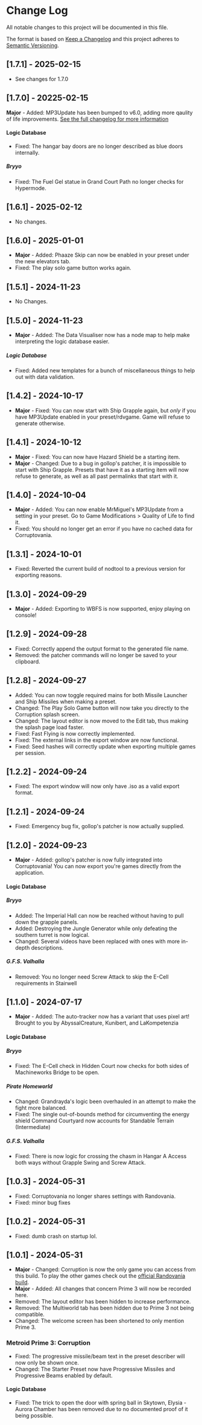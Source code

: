 # Change Log

All notable changes to this project will be documented in this file.

The format is based on [Keep a Changelog](https://keepachangelog.com/en/1.0.0/)
and this project adheres to [Semantic Versioning](https://semver.org/spec/v2.0.0.html).

## [1.7.1] - 2025-02-15

- See changes for 1.7.0

## [1.7.0] - 20225-02-15

**Major** - Added: MP3Update has been bumped to v6.0, adding more qaulity of life improvements. [See the full changelog for more information](https://github.com/MrMiguel211/MP3Update/releases/tag/MP3Update_v6.0)

#### Logic Database

- Fixed: The hangar bay doors are no longer described as blue doors internally.

##### Bryyo

- Fixed: The Fuel Gel statue in Grand Court Path no longer checks for Hypermode.

## [1.6.1] - 2025-02-12

- No changes.

## [1.6.0] - 2025-01-01

- **Major** - Added: Phaaze Skip can now be enabled in your preset under the new elevators tab.
- Fixed: The play solo game button works again.

## [1.5.1] - 2024-11-23

- No Changes.

## [1.5.0] - 2024-11-23

- **Major** - Added: The Data Visualiser now has a node map to help make interpreting the logic database easier.

##### Logic Database

- Fixed: Added new templates for a bunch of miscellaneous things to help out with data validation.

## [1.4.2] - 2024-10-17

- **Major** - Fixed: You can now start with Ship Grapple again, but *only* if you have MP3Update enabled in your preset/rdvgame. Game will refuse to generate otherwise.

## [1.4.1] - 2024-10-12

- **Major** - Fixed: You can now have Hazard Shield be a starting item.
- **Major** - Changed: Due to a bug in gollop's patcher, it is impossible to start with Ship Grapple. Presets that have it as a starting item will now refuse to generate, as well as all past permalinks that start with it.

## [1.4.0] - 2024-10-04

- **Major** - Added: You can now enable MrMiguel's MP3Update from a setting in your preset. Go to Game Modifications > Quality of Life to find it.
- Fixed: You should no longer get an error if you have no cached data for Corruptovania.

## [1.3.1] - 2024-10-01

- Fixed: Reverted the current build of nodtool to a previous version for exporting reasons.

## [1.3.0] - 2024-09-29

- **Major** - Added: Exporting to WBFS is now supported, enjoy playing on console!

## [1.2.9] - 2024-09-28

- Fixed: Correctly append the output format to the generated file name.
- Removed: the patcher commands will no longer be saved to your clipboard.

## [1.2.8] - 2024-09-27

- Added: You can now toggle required mains for both Missile Launcher and Ship Missiles when making a preset.
- Changed: The Play Solo Game button will now take you directly to the Corruption splash screen.
- Changed: The layout editor is now moved to the Edit tab, thus making the splash page load faster.
- Fixed: Fast Flying is now correctly implemented.
- Fixed: The external links in the export window are now functional.
- Fixed: Seed hashes will correctly update when exporting multiple games per session.

## [1.2.2] - 2024-09-24

- Fixed: The export window will now only have .iso as a valid export format.

## [1.2.1] - 2024-09-24

- Fixed: Emergency bug fix, gollop's patcher is now actually supplied.

## [1.2.0] - 2024-09-23

- **Major** - Added: gollop's patcher is now fully integrated into Corruptovania! You can now export you're games directly from the application.

#### Logic Database

##### Bryyo

- Added: The Imperial Hall can now be reached without having to pull down the grapple panels.
- Added: Destroying the Jungle Generator while only defeating the southern turret is now logical.
- Changed: Several videos have been replaced with ones with more in-depth descriptions.

##### G.F.S. Valhalla

- Removed: You no longer need Screw Attack to skip the E-Cell requirements in Stairwell

## [1.1.0] - 2024-07-17

- **Major** - Added: The auto-tracker now has a variant that uses pixel art! Brought to you by AbyssalCreature, Kunibert, and LaKompetenzia

#### Logic Database

##### Bryyo

- Fixed: The E-Cell check in Hidden Court now checks for both sides of Machineworks Bridge to be open.

##### Pirate Homeworld

- Changed: Grandrayda's logic been overhauled in an attempt to make the fight more balanced.
- Fixed: The single out-of-bounds method for circumventing the energy shield Command Courtyard now accounts for Standable Terrain (Intermediate)

##### G.F.S. Valhalla

- Fixed: There is now logic for crossing the chasm in Hangar A Access both ways without Grapple Swing and Screw Attack.

## [1.0.3] - 2024-05-31

- Fixed: Corruptovania no longer shares settings with Randovania.
- Fixed: minor bug fixes

## [1.0.2] - 2024-05-31

- Fixed: dumb crash on startup lol.

## [1.0.1] - 2024-05-31

- **Major** - Changed: Corruption is now the only game you can access from this build. To play the other games check out the [official Randovania build](https://github.com/randovania/randovania/releases/latest).
- **Major** - Added: All changes that concern Prime 3 will now be recorded here.
- Removed: The layout editor has been hidden to increase performance.
- Removed: The Multiworld tab has been hidden due to Prime 3 not being compatible.
- Changed: The welcome screen has been shortened to only mention Prime 3.

### Metroid Prime 3: Corruption

- Fixed: The progressive missile/beam text in the preset describer will now only be shown once.
- Changed: The Starter Preset now have Progressive Missiles and Progressive Beams enabled by default.

#### Logic Database

- Fixed: The trick to open the door with spring ball in Skytown, Elysia - Aurora Chamber has been removed due to no documented proof of it being possible.
